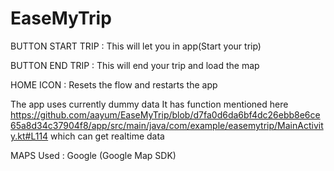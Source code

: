 # EaseMyTrip

BUTTON
START TRIP :
This will let you in app(Start your trip)

BUTTON
END TRIP :
This will end your trip and load the map

HOME ICON :
Resets the flow and restarts the app 

The app uses currently dummy data
It has function mentioned here https://github.com/aayum/EaseMyTrip/blob/d7fa0d6da6bf4dc26ebb8e6ce65a8d34c37904f8/app/src/main/java/com/example/easemytrip/MainActivity.kt#L114 
which can get realtime data

MAPS Used : Google (Google Map SDK)
